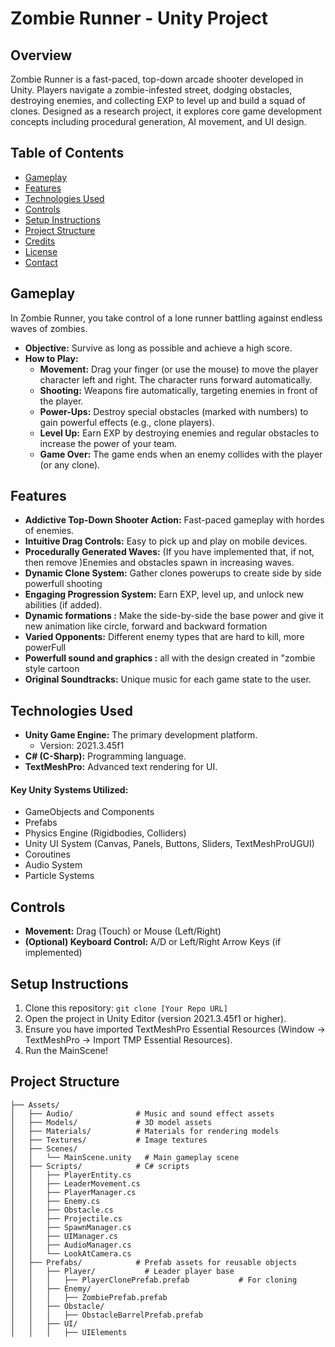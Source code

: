 # Zombie Runner - Unity Project

## Overview

Zombie Runner is a fast-paced, top-down arcade shooter developed in Unity. Players navigate a zombie-infested street, dodging obstacles, destroying enemies, and collecting EXP to level up and build a squad of clones. Designed as a research project, it explores core game development concepts including procedural generation, AI movement, and UI design.

## Table of Contents

*   [Gameplay](#gameplay)
*   [Features](#features)
*   [Technologies Used](#technologies-used)
*   [Controls](#controls)
*   [Setup Instructions](#setup-instructions)
*   [Project Structure](#project-structure)
*   [Credits](#credits)
*   [License](#license)
*   [Contact](#contact)

## Gameplay

In Zombie Runner, you take control of a lone runner battling against endless waves of zombies.

*   **Objective:** Survive as long as possible and achieve a high score.
*   **How to Play:**
    *   **Movement:** Drag your finger (or use the mouse) to move the player character left and right. The character runs forward automatically.
    *   **Shooting:** Weapons fire automatically, targeting enemies in front of the player.
    *   **Power-Ups:** Destroy special obstacles (marked with numbers) to gain powerful effects (e.g., clone players).
    *   **Level Up:** Earn EXP by destroying enemies and regular obstacles to increase the power of your team.
    *   **Game Over:** The game ends when an enemy collides with the player (or any clone).

## Features

*   **Addictive Top-Down Shooter Action:** Fast-paced gameplay with hordes of enemies.
*   **Intuitive Drag Controls:** Easy to pick up and play on mobile devices.
*   **Procedurally Generated Waves:** (If you have implemented that, if not, then remove )Enemies and obstacles spawn in increasing waves.
*   **Dynamic Clone System:** Gather clones powerups to create side by side powerfull shooting
*   **Engaging Progression System:** Earn EXP, level up, and unlock new abilities (if added).
*   **Dynamic formations :** Make the side-by-side the base power and give it new animation like circle, forward and backward formation
*   **Varied Opponents:** Different enemy types that are hard to kill, more powerFull
*   **Powerfull sound and  graphics :** all with the design created in  "zombie style cartoon
*   **Original Soundtracks:** Unique music for each game state to the user.

## Technologies Used

*   **Unity Game Engine:** The primary development platform.
    *   Version: 2021.3.45f1
*   **C# (C-Sharp):** Programming language.
*   **TextMeshPro:** Advanced text rendering for UI.

#### Key Unity Systems Utilized:

*   GameObjects and Components
*   Prefabs
*   Physics Engine (Rigidbodies, Colliders)
*   Unity UI System (Canvas, Panels, Buttons, Sliders, TextMeshProUGUI)
*   Coroutines
*   Audio System
*   Particle Systems

## Controls

*   **Movement:** Drag (Touch) or Mouse (Left/Right)
*   **(Optional) Keyboard Control:** A/D or Left/Right Arrow Keys (if implemented)

## Setup Instructions

1.  Clone this repository: `git clone [Your Repo URL]`
2.  Open the project in Unity Editor (version 2021.3.45f1 or higher).
3.  Ensure you have imported TextMeshPro Essential Resources (Window -> TextMeshPro -> Import TMP Essential Resources).
4.  Run the MainScene!

## Project Structure

```
├── Assets/
│   ├── Audio/              # Music and sound effect assets
│   ├── Models/             # 3D model assets
│   ├── Materials/          # Materials for rendering models
│   ├── Textures/           # Image textures
│   ├── Scenes/
│   │   └── MainScene.unity   # Main gameplay scene
│   ├── Scripts/            # C# scripts
│   │   ├── PlayerEntity.cs
│   │   ├── LeaderMovement.cs
│   │   ├── PlayerManager.cs
│   │   ├── Enemy.cs
│   │   ├── Obstacle.cs
│   │   ├── Projectile.cs
│   │   ├── SpawnManager.cs
│   │   ├── UIManager.cs
│   │   ├── AudioManager.cs
│   │   └── LookAtCamera.cs  
│   ├── Prefabs/            # Prefab assets for reusable objects
│   │   ├── Player/           # Leader player base
│   │   │   ├── PlayerClonePrefab.prefab           # For cloning
│   │   ├── Enemy/
│   │   │   ├── ZombiePrefab.prefab
│   │   ├── Obstacle/
│   │   │   ├── ObstacleBarrelPrefab.prefab 
│   │   ├── UI/              
│   │   │   ├── UIElements
```

